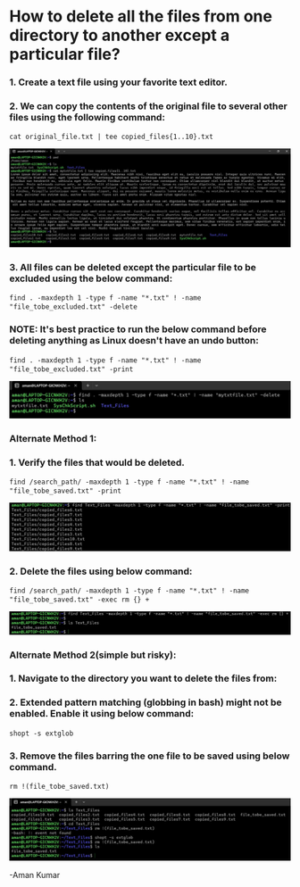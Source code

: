 # How to delete all the files from one directory to another except a particular file?

### 1. Create a text file using your favorite text editor.
### 2. We can copy the contents of the original file to several other files using the following command:
```
cat original_file.txt | tee copied_files{1..10}.txt 
```
![](https://github.com/amancs1422/Practice_Linux/blob/main/Images/Create_txt_file.jpg)<br>
### 3. All files can be deleted except the particular file to be excluded using the below command:
```
find . -maxdepth 1 -type f -name "*.txt" ! -name "file_tobe_excluded.txt" -delete
```
### NOTE: It's best practice to run the below command before deleting anything as Linux doesn't have an undo button:
```
find . -maxdepth 1 -type f -name "*.txt" ! -name "file_tobe_excluded.txt" -print
```
![](https://github.com/amancs1422/Practice_Linux/blob/main/Images/Del_files_excl_one.jpg)<br>
### Alternate Method 1:
### 1. Verify the files that would be deleted.
```
find /search_path/ -maxdepth 1 -type f -name "*.txt" ! -name "file_tobe_saved.txt" -print
```
![](https://github.com/amancs1422/Practice_Linux/blob/main/Images/PrintAlt_Del_files_excl_one.jpg)<br>
### 2. Delete the files using below command:
```
find /search_path/ -maxdepth 1 -type f -name "*.txt" ! -name "file_tobe_saved.txt" -exec rm {} +
```
![](https://github.com/amancs1422/Practice_Linux/blob/main/Images/Alt_Del_files_excl_one.jpg)<br>
### Alternate Method 2(simple but risky):
### 1. Navigate to the directory you want to delete the files from:
### 2. Extended pattern matching (globbing in bash) might not be enabled. Enable it using below command:
```
shopt -s extglob
```
### 3. Remove the files barring the one file to be saved using below command.
```
rm !(file_tobe_saved.txt)
```
![](https://github.com/amancs1422/Practice_Linux/blob/main/Images/2_Del_files_excl_one.jpg)<br>

-Aman Kumar
